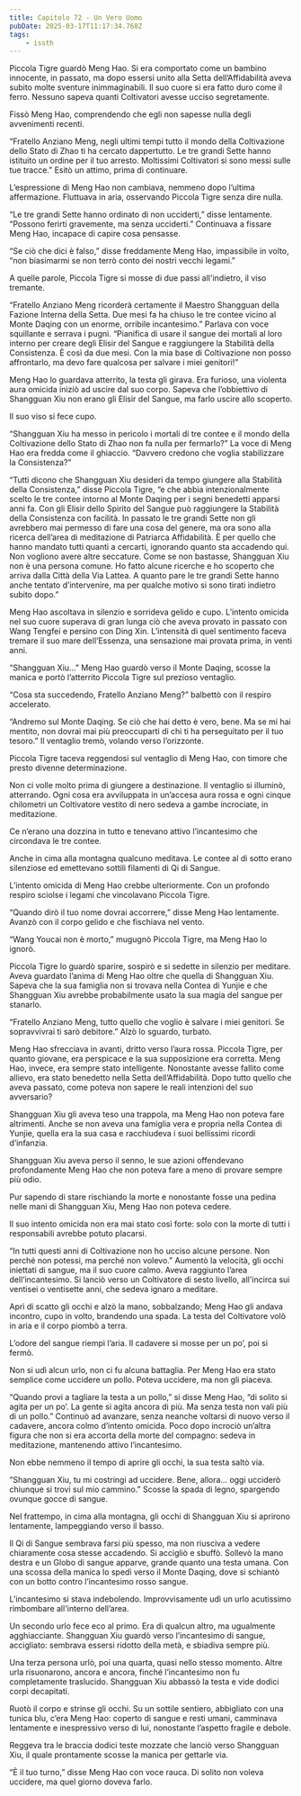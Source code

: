 ```yaml
---
title: Capitolo 72 - Un Vero Uomo
pubDate: 2025-03-17T11:17:34.768Z
tags:
    - issth
---
```



Piccola Tigre guardò Meng Hao. Si era comportato come un bambino innocente, in passato, ma dopo essersi unito alla Setta dell’Affidabilità aveva subito molte sventure inimmaginabili. Il suo cuore si era fatto duro come il ferro. Nessuno sapeva quanti Coltivatori avesse ucciso segretamente.


Fissò Meng Hao, comprendendo che egli non sapesse nulla degli avvenimenti recenti.


“Fratello Anziano Meng, negli ultimi tempi tutto il mondo della Coltivazione dello Stato di Zhao ti ha cercato dappertutto. Le tre grandi Sette hanno istituito un ordine per il tuo arresto. Moltissimi Coltivatori si sono messi sulle tue tracce.” Esitò un attimo, prima di continuare.


L’espressione di Meng Hao non cambiava, nemmeno dopo l’ultima affermazione. Fluttuava in aria, osservando Piccola Tigre senza dire nulla.


“Le tre grandi Sette hanno ordinato di non ucciderti,” disse lentamente. “Possono ferirti gravemente, ma senza ucciderti.” Continuava a fissare Meng Hao, incapace di capire cosa pensasse.


“Se ciò che dici è falso,” disse freddamente Meng Hao, impassibile in volto, “non biasimarmi se non terrò conto dei nostri vecchi legami.”


A quelle parole, Piccola Tigre si mosse di due passi all'indietro, il viso tremante.


“Fratello Anziano Meng ricorderà certamente il Maestro Shangguan della Fazione Interna della Setta. Due mesi fa ha chiuso le tre contee vicino al Monte Daqing con un enorme, orribile incantesimo.” Parlava con voce squillante e serrava i pugni. “Pianifica di usare il sangue dei mortali al loro interno per creare degli Elisir del Sangue e raggiungere la Stabilità della Consistenza. È così da due mesi. Con la mia base di Coltivazione non posso affrontarlo, ma devo fare qualcosa per salvare i miei genitori!”


Meng Hao lo guardava atterrito, la testa gli girava. Era furioso, una violenta aura omicida iniziò ad uscire dal suo corpo. Sapeva che l’obbiettivo di Shangguan Xiu non erano gli Elisir del Sangue, ma farlo uscire allo scoperto.


Il suo viso si fece cupo.


“Shangguan Xiu ha messo in pericolo i mortali di tre contee e il mondo della Coltivazione dello Stato di Zhao non fa nulla per fermarlo?” La voce di Meng Hao era fredda come il ghiaccio. “Davvero credono che voglia stabilizzare la Consistenza?”


“Tutti dicono che Shangguan Xiu desideri da tempo giungere alla Stabilità della Consistenza,” disse Piccola Tigre, “e che abbia intenzionalmente scelto le tre contee intorno al Monte Daqing per i segni benedetti apparsi anni fa. Con gli Elisir dello Spirito del Sangue può raggiungere la Stabilità della Consistenza con facilità. In passato le tre grandi Sette non gli avrebbero mai permesso di fare una cosa del genere, ma ora sono alla ricerca dell’area di meditazione di Patriarca Affidabilità. È per quello che hanno mandato tutti quanti a cercarti, ignorando quanto sta accadendo qui. Non vogliono avere altre seccature. Come se non bastasse, Shangguan Xiu non è una persona comune. Ho fatto alcune ricerche e ho scoperto che arriva dalla Città della Via Lattea. A quanto pare le tre grandi Sette hanno anche tentato d’intervenire, ma per qualche motivo si sono tirati indietro subito dopo.”


Meng Hao ascoltava in silenzio e sorrideva gelido e cupo. L’intento omicida nel suo cuore superava di gran lunga ciò che aveva provato in passato con Wang Tengfei e persino con Ding Xin.  L’intensità di quel sentimento faceva tremare il suo mare dell’Essenza, una sensazione mai provata prima, in venti anni.


“Shangguan Xiu…” Meng Hao guardò verso il Monte Daqing, scosse la manica e portò l’atterrito Piccola Tigre sul prezioso ventaglio.


“Cosa sta succedendo, Fratello Anziano Meng?” balbettò con il respiro accelerato.


“Andremo sul Monte Daqing. Se ciò che hai detto è vero, bene. Ma se mi hai mentito, non dovrai mai più preoccuparti di chi ti ha perseguitato per il tuo tesoro.” Il ventaglio tremò, volando verso l’orizzonte.


Piccola Tigre taceva reggendosi sul ventaglio di Meng Hao, con timore che presto divenne determinazione.


Non ci volle molto prima di giungere a destinazione. Il ventaglio si illuminò, atterrando. Ogni cosa era avviluppata in un’accesa aura rossa e ogni cinque chilometri un Coltivatore vestito di nero sedeva a gambe incrociate, in meditazione.


Ce n’erano una dozzina in tutto e tenevano attivo l’incantesimo che circondava le tre contee.


Anche in cima alla montagna qualcuno meditava. Le contee al di sotto erano silenziose ed emettevano sottili filamenti di Qi di Sangue.


L’intento omicida di Meng Hao crebbe ulteriormente. Con un profondo respiro sciolse i legami che vincolavano Piccola Tigre.


“Quando dirò il tuo nome dovrai accorrere,” disse Meng Hao lentamente. Avanzò con il corpo gelido e che fischiava nel vento.


“Wang Youcai non è morto,” mugugnò Piccola Tigre, ma Meng Hao lo ignorò.


Piccola Tigre lo guardò sparire, sospirò e si sedette in silenzio per meditare. Aveva guardato l’anima di Meng Hao oltre che quella di Shangguan Xiu. Sapeva che la sua famiglia non si trovava nella Contea di Yunjie e che Shangguan Xiu avrebbe probabilmente usato la sua magia del sangue per stanarlo.


“Fratello Anziano Meng, tutto quello che voglio è salvare i miei genitori. Se sopravvivrai ti sarò debitore.” Alzò lo sguardo, turbato.


Meng Hao sfrecciava in avanti, dritto verso l’aura rossa. Piccola Tigre, per quanto giovane, era perspicace e la sua supposizione era corretta. Meng Hao, invece, era sempre stato intelligente. Nonostante avesse fallito come allievo, era stato benedetto nella Setta dell’Affidabilità. Dopo tutto quello che aveva passato, come poteva non sapere le reali intenzioni del suo avversario?


Shangguan Xiu gli aveva teso una trappola, ma Meng Hao non poteva fare altrimenti. Anche se non aveva una famiglia vera e propria nella Contea di Yunjie, quella era la sua casa e racchiudeva i suoi bellissimi ricordi d’infanzia.


Shangguan Xiu aveva perso il senno, le sue azioni offendevano profondamente Meng Hao che non poteva fare a meno di provare sempre più odio.


Pur sapendo di stare rischiando la morte e nonostante fosse una pedina nelle mani di Shangguan Xiu, Meng Hao non poteva cedere.


Il suo intento omicida non era mai stato così forte: solo con la morte di tutti i responsabili avrebbe potuto placarsi.


“In tutti questi anni di Coltivazione non ho ucciso alcune persone. Non perché non potessi, ma perché non volevo.” Aumentò la velocità, gli occhi iniettati di sangue, ma il suo cuore calmo. Aveva raggiunto l’area dell’incantesimo. Si lanciò verso un Coltivatore di sesto livello, all'incirca sui ventisei o ventisette anni, che sedeva ignaro a meditare.


Aprì di scatto gli occhi e alzò la mano, sobbalzando; Meng Hao gli andava incontro, cupo in volto, brandendo una spada. La testa del Coltivatore volò in aria e il corpo piombò a terra.


L’odore del sangue riempì l’aria. Il cadavere si mosse per un po’, poi si fermò.


Non si udì alcun urlo, non ci fu alcuna battaglia. Per Meng Hao era stato semplice come uccidere un pollo. Poteva uccidere, ma non gli piaceva.


“Quando provi a tagliare la testa a un pollo,” si disse Meng Hao, “di solito si agita per un po’. La gente si agita ancora di più. Ma senza testa non vali più di un pollo.” Continuò ad avanzare, senza neanche voltarsi di nuovo verso il cadavere, ancora colmo d’intento omicida. Poco dopo incrociò un’altra figura che non si era accorta della morte del compagno: sedeva in meditazione, mantenendo attivo l’incantesimo.


Non ebbe nemmeno il tempo di aprire gli occhi, la sua testa saltò via.


“Shangguan Xiu, tu mi costringi ad uccidere. Bene, allora… oggi ucciderò chiunque si trovi sul mio cammino.” Scosse la spada di legno, spargendo ovunque gocce di sangue.


Nel frattempo, in cima alla montagna, gli occhi di Shangguan Xiu si aprirono lentamente, lampeggiando verso il basso.


Il Qi di Sangue sembrava farsi più spesso, ma non riusciva a vedere chiaramente cosa stesse accadendo. Si accigliò e sbuffò. Sollevò la mano destra e un Globo di sangue apparve, grande quanto una testa umana. Con una scossa della manica lo spedì verso il Monte Daqing, dove si schiantò con un botto contro l’incantesimo rosso sangue.


L’incantesimo si stava indebolendo. Improvvisamente udì un urlo acutissimo rimbombare all'interno dell’area.


Un secondo urlo fece eco al primo. Era di qualcun altro, ma ugualmente agghiacciante. Shangguan Xiu guardò verso l’incantesimo di sangue, accigliato: sembrava essersi ridotto della metà, e sbiadiva sempre più.


Una terza persona urlò, poi una quarta, quasi nello stesso momento. Altre urla risuonarono, ancora e ancora, finché l’incantesimo non fu completamente traslucido. Shangguan Xiu abbassò la testa e vide dodici corpi decapitati.


Ruotò il corpo e strinse gli occhi. Su un sottile sentiero, abbigliato con una tunica blu, c’era Meng Hao: coperto di sangue e resti umani, camminava lentamente e inespressivo verso di lui, nonostante l’aspetto fragile e debole.


Reggeva tra le braccia dodici teste mozzate che lanciò verso Shangguan Xiu, il quale prontamente scosse la manica per gettarle via.


“È il tuo turno,” disse Meng Hao con voce rauca. Di solito non voleva uccidere, ma quel giorno doveva farlo.
                                



